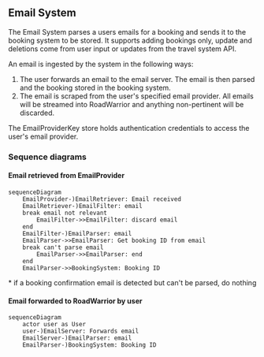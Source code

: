 ## Email System
The Email System parses a users emails for a booking and sends it to the booking system to be stored. It supports adding bookings only, update and deletions come from user input or updates from the travel system API.

An email is ingested by the system in the following ways:

1. The user forwards an email to the email server. The email is then parsed and the booking stored in the booking system.
2. The email is scraped from the user's specified email provider. All emails will be streamed into RoadWarrior and anything non-pertinent will be discarded.

The EmailProviderKey store holds authentication credentials to access the user's email provider.



### Sequence diagrams
#### Email retrieved from EmailProvider
```mermaid
sequenceDiagram
    EmailProvider-)EmailRetriever: Email received
    EmailRetriever-)EmailFilter: email
    break email not relevant
        EmailFilter->>EmailFilter: discard email
    end
    EmailFilter-)EmailParser: email
    EmailParser->>EmailParser: Get booking ID from email
    break can't parse email
        EmailParser->>EmailParser: end
    end
    EmailParser->>BookingSystem: Booking ID
```
\* if a booking confirmation email is detected but can't be parsed, do nothing

#### Email forwarded to RoadWarrior by user
```mermaid
sequenceDiagram
    actor user as User
    user-)EmailServer: Forwards email
    EmailServer-)EmailParser: email
    EmailParser-)BookingSystem: Booking ID
```